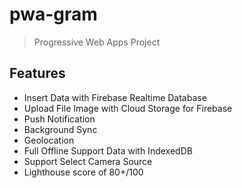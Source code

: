 # pwa-gram
> Progressive Web Apps Project


## Features
- Insert Data with Firebase Realtime Database
- Upload File Image with Cloud Storage for Firebase 
- Push Notification
- Background Sync
- Geolocation
- Full Offline Support Data with IndexedDB
- Support Select Camera Source
- Lighthouse score of 80+/100
